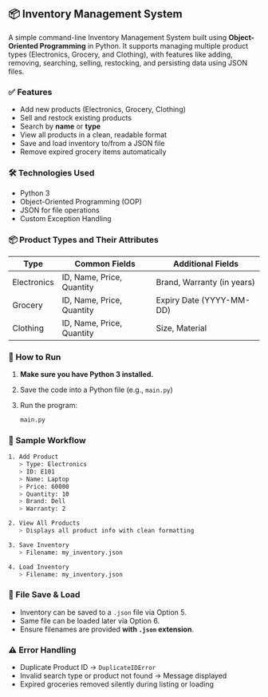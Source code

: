 ## 📦 Inventory Management System

A simple command-line Inventory Management System built using **Object-Oriented Programming** in Python. It supports managing multiple product types (Electronics, Grocery, and Clothing), with features like adding, removing, searching, selling, restocking, and persisting data using JSON files.

### ✅ Features

* Add new products (Electronics, Grocery, Clothing)
* Sell and restock existing products
* Search by **name** or **type**
* View all products in a clean, readable format
* Save and load inventory to/from a JSON file
* Remove expired grocery items automatically

### 🛠 Technologies Used

* Python 3
* Object-Oriented Programming (OOP)
* JSON for file operations
* Custom Exception Handling

### 📦 Product Types and Their Attributes

| Type        | Common Fields             | Additional Fields          |
| ----------- | ------------------------- | -------------------------- |
| Electronics | ID, Name, Price, Quantity | Brand, Warranty (in years) |
| Grocery     | ID, Name, Price, Quantity | Expiry Date (YYYY-MM-DD)   |
| Clothing    | ID, Name, Price, Quantity | Size, Material             |

### 🚀 How to Run

1. **Make sure you have Python 3 installed.**
2. Save the code into a Python file (e.g., `main.py`)
3. Run the program:

   ```bash
   main.py
   ```

### 🧪 Sample Workflow

```bash
1. Add Product
   > Type: Electronics
   > ID: E101
   > Name: Laptop
   > Price: 60000
   > Quantity: 10
   > Brand: Dell
   > Warranty: 2

2. View All Products
   > Displays all product info with clean formatting

3. Save Inventory
   > Filename: my_inventory.json

4. Load Inventory
   > Filename: my_inventory.json
```

### 📁 File Save & Load

* Inventory can be saved to a `.json` file via Option 5.
* Same file can be loaded later via Option 6.
* Ensure filenames are provided **with `.json` extension**.

### ⚠️ Error Handling

* Duplicate Product ID → `DuplicateIDError`
* Invalid search type or product not found → Message displayed
* Expired groceries removed silently during listing or loading
